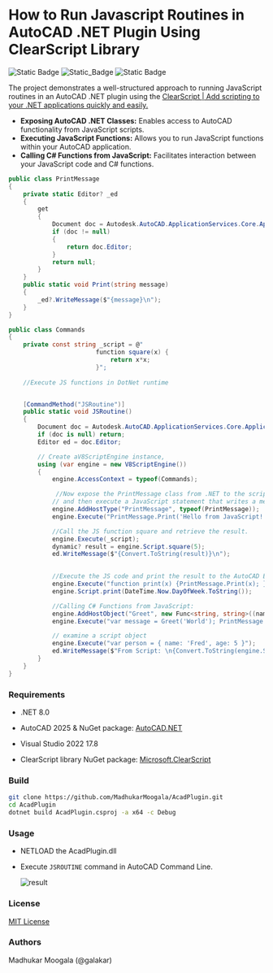 # How to Run Javascript Routines in AutoCAD .NET Plugin Using ClearScript Library

![Static Badge](https://img.shields.io/badge/AutoCAD-2025-blue)
![Static_Badge](https://img.shields.io/badge/NET-8.0-blue)
![Static Badge](https://img.shields.io/badge/build-passing-brightgreen)

The project  demonstrates a well-structured approach to running JavaScript routines in an AutoCAD .NET plugin using the [ClearScript | Add scripting to your .NET applications quickly and easily.](https://microsoft.github.io/ClearScript/)

- **Exposing AutoCAD .NET Classes:** Enables access to AutoCAD functionality from JavaScript scripts.
- **Executing JavaScript Functions:** Allows you to run JavaScript functions within your AutoCAD application.
- **Calling C# Functions from JavaScript:** Facilitates interaction between your JavaScript code and C# functions.



```csharp
public class PrintMessage
{
    private static Editor? _ed
    {
        get
        {
            Document doc = Autodesk.AutoCAD.ApplicationServices.Core.Application.DocumentManager.MdiActiveDocument;
            if (doc != null)
            {
                return doc.Editor;
            }
            return null;
        }
    }
    public static void Print(string message)
    {
        _ed?.WriteMessage($"{message}\n");
    }
}

public class Commands
{
    private const string _script = @"
                        function square(x) {
                            return x*x;
                        }";
    
    //Execute JS functions in DotNet runtime


    [CommandMethod("JSRoutine")]
    public static void JSRoutine()
    {
        Document doc = Autodesk.AutoCAD.ApplicationServices.Core.Application.DocumentManager.MdiActiveDocument;
        if (doc is null) return;
        Editor ed = doc.Editor;

        // Create aV8ScriptEngine instance, 
        using (var engine = new V8ScriptEngine())
        {
            engine.AccessContext = typeof(Commands);

             //Now expose the PrintMessage class from .NET to the script engine,
            // and then execute a JavaScript statement that writes a message to the AutoCAD Editor.
            engine.AddHostType("PrintMessage", typeof(PrintMessage));              
            engine.Execute("PrintMessage.Print('Hello from JavaScript!');");

            //Call the JS function square and retrieve the result.
            engine.Execute(_script);
            dynamic? result = engine.Script.square(5);
            ed.WriteMessage($"{Convert.ToString(result)}\n");
            

            //Execute the JS code and print the result to the AutoCAD Editor                
            engine.Execute("function print(x) {PrintMessage.Print(x); }");
            engine.Script.print(DateTime.Now.DayOfWeek.ToString());

            //Calling C# Functions from JavaScript:              
            engine.AddHostObject("Greet", new Func<string, string>((name) => $"Hello, {name}!"));              
            engine.Execute("var message = Greet('World'); PrintMessage.Print(message);");

            // examine a script object            
            engine.Execute("var person = { name: 'Fred', age: 5 }");
            ed.WriteMessage($"From Script: \n{Convert.ToString(engine.Script.person.name)}");
        }
    }
}
```

### 

### Requirements

- .NET 8.0 

- AutoCAD 2025 & NuGet package: [AutoCAD.NET](https://www.nuget.org/packages/AutoCAD.NET)

- Visual Studio 2022 17.8

- ClearScript library NuGet package: [Microsoft.ClearScript](https://www.nuget.org/packages/Microsoft.ClearScript)
  
  

### Build

```bash
git clone https://github.com/MadhukarMoogala/AcadPlugin.git
cd AcadPlugin
dotnet build AcadPlugin.csproj -a x64 -c Debug
```

### Usage

- NETLOAD the AcadPlugin.dll

- Execute `JSROUTINE` command in AutoCAD Command Line.

  ![result](https://github.com/MadhukarMoogala/AcadPlugin/assets/6602398/8be874c7-aa9f-4808-b3d3-70040e4199ca)


### **License**

[MIT License](https://github.com/MadhukarMoogala/AcadPlugin/tree/main?tab=MIT-1-ov-file)

### Authors

Madhukar Moogala (@galakar)
